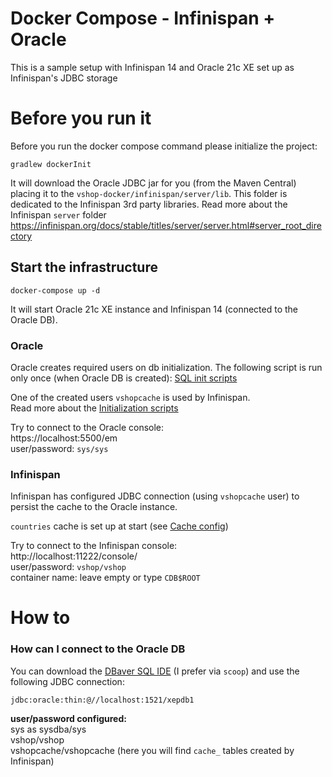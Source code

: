# Docker Compose - Infinispan + Oracle

This is a sample setup with Infinispan 14 and Oracle 21c XE set up as Infinispan's JDBC storage

# Before you run it

Before you run the docker compose command please initialize the project:

```shell
gradlew dockerInit
```

It will download the Oracle JDBC jar for you (from the Maven Central) placing it to
the `vshop-docker/infinispan/server/lib`. This folder is dedicated to the Infinispan 3rd party libraries. Read more
about the Infinispan `server`
folder https://infinispan.org/docs/stable/titles/server/server.html#server_root_directory

## Start the infrastructure

```shell
docker-compose up -d
```

It will start Oracle 21c XE instance and Infinispan 14 (connected to the Oracle DB).

### Oracle

Oracle creates required users on db initialization. The following script is run only once (when Oracle DB is created): 
[SQL init scripts](./vshop-docker/oracle/scripts/setup)

One of the created users `vshopcache` is used by Infinispan.\
Read more about the [Initialization scripts](https://github.com/oracle/docker-images/tree/main/OracleDatabase/SingleInstance#running-scripts-after-setup-and-on-startup) 

Try to connect to the Oracle console:\
https://localhost:5500/em \
user/password: `sys/sys`

### Infinispan

Infinispan has configured JDBC connection (using `vshopcache` user) to persist the cache to the Oracle instance. 

`countries` cache is set up at start (see [Cache config](./infinispan/server/conf/infinispan.xml))

Try to connect to the Infinispan console:\
http://localhost:11222/console/ \
user/password: `vshop/vshop` \
container name: leave empty or type `CDB$ROOT`

# How to

### How can I connect to the Oracle DB

You can download the [DBaver SQL IDE](https://dbeaver.io/) (I prefer via `scoop`) and use the following JDBC connection:
```
jdbc:oracle:thin:@//localhost:1521/xepdb1
```

**user/password configured:**\
sys as sysdba/sys \
vshop/vshop \
vshopcache/vshopcache (here you will find `cache_` tables created by Infinispan)
